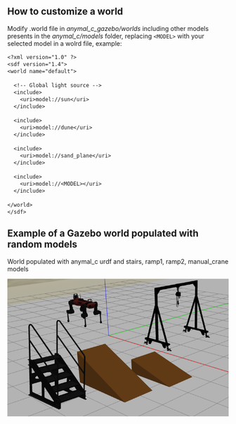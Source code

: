 ## How to customize a world

Modify .world file in *anymal_c_gazebo/worlds* including other models presents in the *anymal_c/models* folder, replacing `<MODEL>` with your selected model in a wolrd file, example:

  ```
<?xml version="1.0" ?>
<sdf version="1.4">
  <world name="default">

    <!-- Global light source -->
    <include>
      <uri>model://sun</uri>
    </include>

    <include>
      <uri>model://dune</uri>
    </include>
    
    <include>
      <uri>model://sand_plane</uri>
    </include>
    
    <include>
      <uri>model://<MODEL></uri>
    </include>
    
  </world>
</sdf>
  ```
  
## Example of a Gazebo world populated with random models

World populated with anymal_c urdf and stairs, ramp1, ramp2, manual_crane models

![Image of a random world](randomModels.png)
